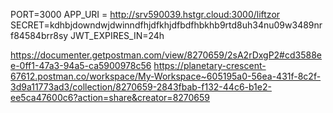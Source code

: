 PORT=3000
APP_URI = http://srv590039.hstgr.cloud:3000/liftzor
SECRET=kdhbjdowndwjdwinndfhjdfkhjdfbdfhbkhb9rtd8uh34nu09w3489nrf84584brr8sy
JWT_EXPIRES_IN=24h


https://documenter.getpostman.com/view/8270659/2sA2rDxgP2#cd3588ee-0ff1-47a3-94a5-ca5900978c56
https://planetary-crescent-67612.postman.co/workspace/My-Workspace~605195a0-56ea-431f-8c2f-3d9a11773ad3/collection/8270659-2843fbab-f132-44c6-b1e2-ee5ca47600c6?action=share&creator=8270659
